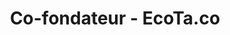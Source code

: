 ---
title: "Co-fondateur - EcoTa.co"
company: "EcoTa.co"
role: "Co-fondateur"
start_date: "2012-01-01"
end_date: "2017-01-01"
current: false
location: "Lille, France"
type: "startup"
order: 6
skills:
  - "Entrepreneurship"
  - "Startup"
  - "Co-founding"
  - "Full-Stack Development"
description: "Création et développement d'une startup. Leadership technique et produit, développement de l'équipe."
achievements:
  - "Levée de fonds de 500k€"
  - "Développement d'une plateforme de covoiturage"
  - "Équipe de 8 personnes"
  - "Programme d'accélération Euratechnologies"
---